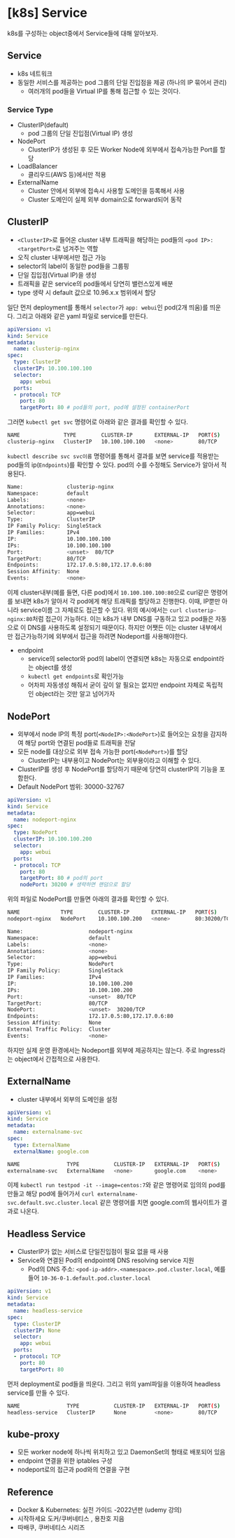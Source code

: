 # [k8s] Service


k8s를 구성하는 object중에서 Service들에 대해 알아보자.

<!--more-->

## Service
- k8s 네트워크
- 동일한 서비스를 제공하는 pod 그룹의 단일 진입점을 제공 (하나의 IP 묶어서 관리)
    - 여러개의 pod들을 Virtual IP를 통해 접근할 수 있는 것이다.

### Service Type
- ClusterIP(default)
    - pod 그룹의 단일 진입점(Virtual IP) 생성
- NodePort
    - ClusterIP가 생성된 후 모든 Worker Node에 외부에서 접속가능한 Port를 할당
- LoadBalancer
    - 클리우드(AWS 등)에서만 적용
- ExternalName
    - Cluster 안에서 외부에 접속시 사용할 도메인을 등록해서 사용
    - Cluster 도메인이 실제 외부 domain으로 forward되어 동작

## ClusterIP
- `<ClusterIP>`로 들어온 cluster 내부 트래픽을 해당하는 pod들의 `<pod IP>:<targetPort>`로 넘겨주는 역할
- 오직 cluster 내부에서만 접근 가능
- selector의 label이 동일한 pod들을 그룹핑
- 단일 집입점(Virtual IP)을 생성
- 트래픽을 같은 service의 pod들에서 당연히 밸런스있게 배분
- type 생략 시 default 값으로 10.96.x.x 범위에서 할당

일단 먼저 deployment를 통해서 `selector`가 `app: webui`인 pod(2개 띄움)를 띄운다. 그리고 아래와 같은 yaml 파일로 service를 만든다. 

```yaml
apiVersion: v1
kind: Service
metadata:
  name: clusterip-nginx
spec:
  type: ClusterIP
  clusterIP: 10.100.100.100
  selector:
    app: webui
  ports:
  - protocol: TCP
    port: 80
    targetPort: 80 # pod들의 port, pod에 설정된 containerPort
```

그러면 `kubectl get svc` 명령어로 아래와 같은 결과를 확인할 수 있다.

```bash
NAME              TYPE        CLUSTER-IP       EXTERNAL-IP   PORT(S)   AGE
clusterip-nginx   ClusterIP   10.100.100.100   <none>        80/TCP    6m13s
```

`kubectl describe svc svc이름` 명령어를 통해서 결과를 보면 service를 적용받는 pod들의 ip(`Endpoints`)를 확인할 수 있다. pod의 수를 수정해도 Service가 알아서 적용된다.

```bash
Name:              clusterip-nginx
Namespace:         default
Labels:            <none>
Annotations:       <none>
Selector:          app=webui
Type:              ClusterIP
IP Family Policy:  SingleStack
IP Families:       IPv4
IP:                10.100.100.100
IPs:               10.100.100.100
Port:              <unset>  80/TCP
TargetPort:        80/TCP
Endpoints:         172.17.0.5:80,172.17.0.6:80
Session Affinity:  None
Events:            <none>
```

이제 cluster내부(예를 들면, 다른 pod)에서 `10.100.100.100:80`으로 curl같은 명령어를 보내면 k8s가 알아서 각 pod에게 해당 트래픽를 할당하고 진행한다. 이때, IP뿐만 아니라 service이름 그 자체로도 접근할 수 있다. 위의 예시에서는 `curl clusterip-nginx:80`처럼 접근이 가능하다. 이는 k8s가 내부 DNS를 구동하고 있고 pod들은 자동으로 이 DNS를 사용하도록 설정되기 때문이다. 하지만 어쨋든 이는 cluster 내부에서만 접근가능하기에 외부에서 접근을 하려면 Nodeport를 사용해야한다.

- endpoint
    - service의 selector와 pod의 label이 연결되면 k8s는 자동으로 endpoint라는 object를 생성
    - `kubectl get endpoints`로 확인가능
    - 어차피 자동생성 해줘서 굳이 깊이 알 필요는 없지만 endpoint 자체로 독립적인 object라는 것만 알고 넘어가자

## NodePort
- 외부에서 node IP의 특정 port(`<NodeIP>:<NodePort>`)로 들어오는 요청을 감지하여 해당 port와 연결된 pod들로 트래픽을 전달
- 모든 node를 대상으로 외부 접속 가능한 port(`<NodePort>`)를 할당
    - ClusterIP는 내부용이고 NodePort는 외부용이라고 이해할 수 있다.
- ClusterIP를 생성 후 NodePort를 할당하기 때문에 당연히 clusterIP의 기능을 포함한다.
- Default NodePort 범위: 30000-32767

```yaml
apiVersion: v1
kind: Service
metadata:
  name: nodeport-nginx
spec:
  type: NodePort
  clusterIP: 10.100.100.200
  selector:
    app: webui
  ports:
  - protocol: TCP
    port: 80
    targetPort: 80 # pod의 port
    nodePort: 30200 # 생략하면 랜덤으로 할당
```

위의 파일로 NodePort를 만들면 아래의 결과를 확인할 수 있다.

```bash
NAME             TYPE        CLUSTER-IP       EXTERNAL-IP   PORT(S)        AGE
nodeport-nginx   NodePort    10.100.100.200   <none>        80:30200/TCP   5m22s
```

```bash
Name:                     nodeport-nginx
Namespace:                default
Labels:                   <none>
Annotations:              <none>
Selector:                 app=webui
Type:                     NodePort
IP Family Policy:         SingleStack
IP Families:              IPv4
IP:                       10.100.100.200
IPs:                      10.100.100.200
Port:                     <unset>  80/TCP
TargetPort:               80/TCP
NodePort:                 <unset>  30200/TCP
Endpoints:                172.17.0.5:80,172.17.0.6:80
Session Affinity:         None
External Traffic Policy:  Cluster
Events:                   <none>
```

하지만 실제 운영 환경에서는 Nodeport를 외부에 제공하지는 않는다. 주로 Ingress라는 object에서 간접적으로 사용한다.

## ExternalName
- cluster 내부에서 외부의 도메인을 설정

```yaml
apiVersion: v1
kind: Service
metadata:
  name: externalname-svc
spec:
  type: ExternalName
  externalName: google.com
```

```bash
NAME               TYPE           CLUSTER-IP   EXTERNAL-IP   PORT(S)   AGE
externalname-svc   ExternalName   <none>       google.com    <none>    10s
```

이제 `kubectl run testpod -it --image=centos:7`와 같은 명령어로 임의의 pod를 만들고 해당 pod에 들어가서 `curl externalname-svc.default.svc.cluster.local` 같은 명령어를 치면 google.com의 웹사이트가 결과로 나온다.

## Headless Service
- ClusterIP가 없는 서비스로 단일진입점이 필요 없을 때 사용
- Service와 연결된 Pod의 endpoint에 DNS resolving service 지원
  - Pod의 DNS 주소: `<pod-ip-addr>.<namespace>.pod.cluster.local`, 예를 들어 `10-36-0-1.default.pod.cluster.local`

```yaml
apiVersion: v1
kind: Service
metadata:
  name: headless-service
spec:
  type: ClusterIP
  clusterIP: None
  selector:
    app: webui
  ports:
  - protocol: TCP
    port: 80
    targetPort: 80
```

먼저 deployment로 pod들을 띄운다. 그리고 위의 yaml파일을 이용하여 headless service를 만들 수 있다.

```bash
NAME               TYPE           CLUSTER-IP   EXTERNAL-IP   PORT(S)   AGE
headless-service   ClusterIP      None         <none>        80/TCP    10s
```

## kube-proxy
- 모든 worker node에 하나씩 위치하고 있고 DaemonSet의 형태로 배포되어 있음
- endpoint 연결을 위한 iptables 구성
- nodeport로의 접근과 pod와의 연결을 구현

## Reference

- Docker & Kubernetes: 실전 가이드 -2022년판 (udemy 강의)
- 시작하세요 도커/쿠버네티스 , 용찬호 지음
- 따배쿠, 쿠버네티스 시리즈
